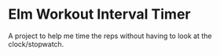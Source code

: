 # Elm Workout Interval Timer

A project to help me time the reps without having to look at the clock/stopwatch.
